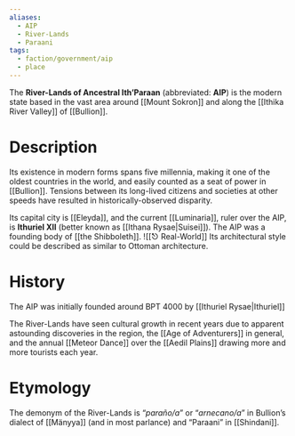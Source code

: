 ```yaml
---
aliases:
  - AIP
  - River-Lands
  - Paraani
tags:
  - faction/government/aip
  - place
---
```

The **River-Lands of Ancestral Ith’Paraan** (abbreviated: **AIP**) is the modern state based in the vast area around [[Mount Sokron]] and along the [[Ithika River Valley]] of [[Bullion]]. 

# Description
Its existence in modern forms spans five millennia, making it one of the oldest countries in the world, and easily counted as a seat of power in [[Bullion]]. Tensions between its long-lived citizens and societies at other speeds have resulted in historically-observed disparity. 

Its capital city is [[Eleyda]], and the current [[Luminaria]], ruler over the AIP, is **Ithuriel XII** (better known as [[Ithana Rysae|Suisei]]). The AIP was a founding body of [[the Shibboleth]]. ![[⎋ Real-World]]
 Its architectural style could be described as similar to Ottoman architecture.

# History
The AIP was initially founded around BPT 4000 by [[Ithuriel Rysae|Ithuriel]] 

The River-Lands have seen cultural growth in recent years due to apparent astounding discoveries in the region, the [[Age of Adventurers]] in general, and the annual [[Meteor Dance]] over the [[Aedil Plains]] drawing more and more tourists each year. 

# Etymology
The demonym of the River-Lands is “_paraño/a_” or “_arnecano/a_” in Bullion’s dialect of [[Mänyya]] (and in most parlance) and “Paraani” in [[Shindani]].


 

